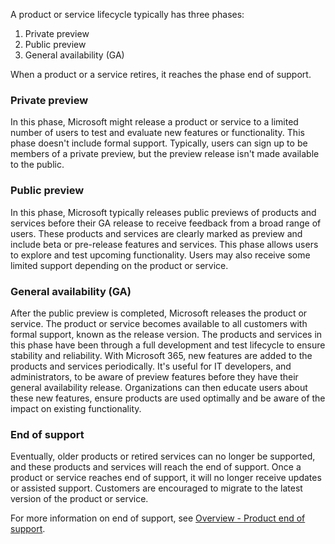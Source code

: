 A product or service lifecycle typically has three phases:

1.  Private preview
2.  Public preview
3.  General availability (GA)

When a product or a service retires, it reaches the phase end of support.

### Private preview

In this phase, Microsoft might release a product or service to a limited number of users to test and evaluate new features or functionality. This phase doesn't include formal support. Typically, users can sign up to be members of a private preview, but the preview release isn't made available to the public.

### Public preview

In this phase, Microsoft typically releases public previews of products and services before their GA release to receive feedback from a broad range of users. These products and services are clearly marked as preview and include beta or pre-release features and services. This phase allows users to explore and test upcoming functionality. Users may also receive some limited support depending on the product or service.

### General availability (GA)

After the public preview is completed, Microsoft releases the product or service. The product or service becomes available to all customers with formal support, known as the release version. The products and services in this phase have been through a full development and test lifecycle to ensure stability and reliability. With Microsoft 365, new features are added to the products and services periodically. It's useful for IT developers, and administrators, to be aware of preview features before they have their general availability release. Organizations can then educate users about these new features, ensure products are used optimally and be aware of the impact on existing functionality.

### End of support

Eventually, older products or retired services can no longer be supported, and these products and services will reach the end of support. Once a product or service reaches end of support, it will no longer receive updates or assisted support. Customers are encouraged to migrate to the latest version of the product or service.

For more information on end of support, see [Overview - Product end of support](/lifecycle/overview/product-end-of-support-overview?azure-portal=true).

